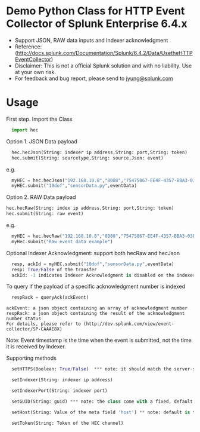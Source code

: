 # Demo Python Class for HTTP Event Collector of Splunk Enterprise 6.4.x
- Support JSON, RAW data inputs and Indexer acknowledgment
- Reference: (http://docs.splunk.com/Documentation/Splunk/6.4.2/Data/UsetheHTTPEventCollector)
- Disclaimer: This is not a official Splunk solution and with no liability. Use at your own risk.
- For feedback and bug report, please send to jyung@splunk.com


# Usage
First step. Import the Class
```python
  import hec
```

Option 1. JSON Data payload
```python
  hec.hecJson(String: indexer ip address,String: port,String: token)
  hec.submit(String: sourcetype,String: source,Json: event)
```
e.g.
```python
  myHEC = hec.hecJson("192.168.10.8","8088","75475867-EE4F-4357-BBA3-03F1D66F3697")
  myHEC.submit("10dof","sensorData.py",eventData)
```

Option 2. RAW Data payload
```python
hec.hecRaw(String: index ip address,String: port,String: token)
hec.submit(String: raw event)
```
e.g.
```python
  myHEC = hec.hecRaw("192.168.10.8","8088","75475867-EE4F-4357-BBA3-03F1D66F3697")
  myHec.submit("Raw event data example")
````

Optional Indexer Acknowledgment: support both hecRaw and hecJson
```python
  resp, ackId = myHEC.submit("10dof","sensorData.py",eventData)
  resp: True/False of the transfer
  ackId: -1 indicates Indexer Acknowledgment is disabled on the indexer. Number > 0 is the acknowledgment number of the transfer
```
To query if the payload of a specific acknowledgment number is indexed
```python
  respRack = queryAck(ackEvent)
```
    ackEvent: a json object containing an array of acknowledgment number
    respRack: a json object containing the result of the acknowledgment number status
    For details, please refer to (http://dev.splunk.com/view/event-collector/SP-CAAAE8X)

Note: Event timestamp is the time when the event is submitted, not the time it is received by Indexer.

Supporting methods
```python
  setHTTPS(Boolean: True/False)  *** note: it should match the server-side setting, certification verification is disabled.
```
```python
  setIndexer(String: indexer ip address)
```

```python
  setIndexerPort(String: indexer port)
```

```python
  setGUID(String: guid) *** note: the class come with a fixed, default GUID. It's recommended to assign GUID for a dedicated data channel
```

```python
  setHost(String: Value of the meta field 'host') ** note: default is the hostname of the socket
```

```python
  setToken(String: Token of the HEC channel)
```
